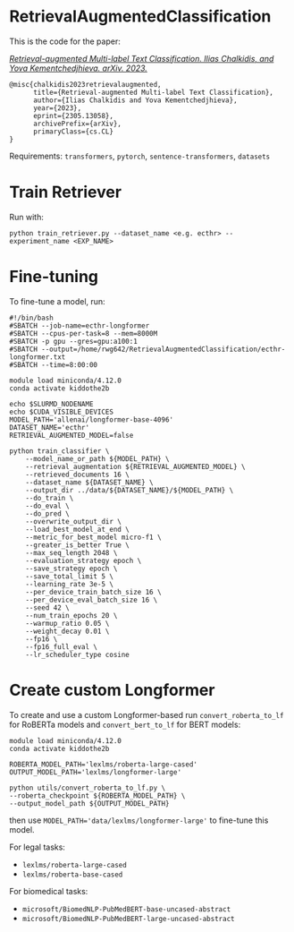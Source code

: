 # RetrievalAugmentedClassification

This is the code for the paper:

[*Retrieval-augmented Multi-label Text Classification. Ilias Chalkidis, and Yova Kementchedjhieva. arXiv. 2023.*](https://arxiv.org/abs/2305.13058)

```
@misc{chalkidis2023retrievalaugmented,
      title={Retrieval-augmented Multi-label Text Classification}, 
      author={Ilias Chalkidis and Yova Kementchedjhieva},
      year={2023},
      eprint={2305.13058},
      archivePrefix={arXiv},
      primaryClass={cs.CL}
}
```

Requirements: `transformers`, `pytorch`, `sentence-transformers`, `datasets`

# Train Retriever

Run with: 
```
python train_retriever.py --dataset_name <e.g. ecthr> --experiment_name <EXP_NAME>
```


# Fine-tuning

To fine-tune a model, run:

```shell
#!/bin/bash
#SBATCH --job-name=ecthr-longformer
#SBATCH --cpus-per-task=8 --mem=8000M
#SBATCH -p gpu --gres=gpu:a100:1
#SBATCH --output=/home/rwg642/RetrievalAugmentedClassification/ecthr-longformer.txt
#SBATCH --time=8:00:00

module load miniconda/4.12.0
conda activate kiddothe2b

echo $SLURMD_NODENAME
echo $CUDA_VISIBLE_DEVICES
MODEL_PATH='allenai/longformer-base-4096'
DATASET_NAME='ecthr'
RETRIEVAL_AUGMENTED_MODEL=false

python train_classifier \
    --model_name_or_path ${MODEL_PATH} \
    --retrieval_augmentation ${RETRIEVAL_AUGMENTED_MODEL} \
    --retrieved_documents 16 \
    --dataset_name ${DATASET_NAME} \
    --output_dir ../data/${DATASET_NAME}/${MODEL_PATH} \
    --do_train \
    --do_eval \
    --do_pred \
    --overwrite_output_dir \
    --load_best_model_at_end \
    --metric_for_best_model micro-f1 \
    --greater_is_better True \
    --max_seq_length 2048 \
    --evaluation_strategy epoch \
    --save_strategy epoch \
    --save_total_limit 5 \
    --learning_rate 3e-5 \
    --per_device_train_batch_size 16 \
    --per_device_eval_batch_size 16 \
    --seed 42 \
    --num_train_epochs 20 \
    --warmup_ratio 0.05 \
    --weight_decay 0.01 \
    --fp16 \
    --fp16_full_eval \
    --lr_scheduler_type cosine
```

# Create custom Longformer

To create and use a custom Longformer-based run `convert_roberta_to_lf` for RoBERTa models and `convert_bert_to_lf` for BERT models:

```shell
module load miniconda/4.12.0
conda activate kiddothe2b

ROBERTA_MODEL_PATH='lexlms/roberta-large-cased'
OUTPUT_MODEL_PATH='lexlms/longformer-large'

python utils/convert_roberta_to_lf.py \
--roberta_checkpoint ${ROBERTA_MODEL_PATH} \
--output_model_path ${OUTPUT_MODEL_PATH}
```

then use `MODEL_PATH='data/lexlms/longformer-large'` to fine-tune this model.

For legal tasks:
- `lexlms/roberta-large-cased`
- `lexlms/roberta-base-cased`

For biomedical tasks:
- `microsoft/BiomedNLP-PubMedBERT-base-uncased-abstract`
- `microsoft/BiomedNLP-PubMedBERT-large-uncased-abstract`
